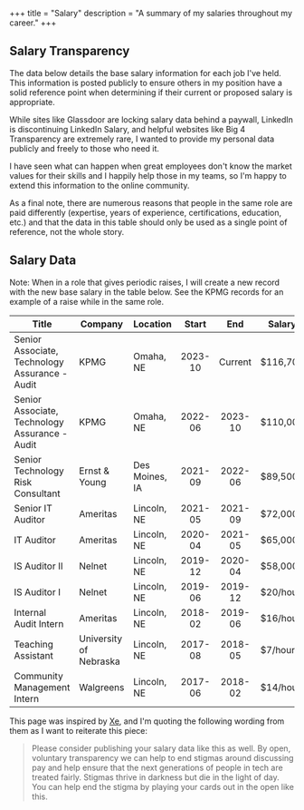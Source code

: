 +++
title = "Salary"
description = "A summary of my salaries throughout my career."
+++

## Salary Transparency

The data below details the base salary information for each job I've
held. This information is posted publicly to ensure others in my
position have a solid reference point when determining if their current
or proposed salary is appropriate.

While sites like Glassdoor are locking salary data behind a paywall,
LinkedIn is discontinuing LinkedIn Salary, and helpful websites like Big
4 Transparency are extremely rare, I wanted to provide my personal data
publicly and freely to those who need it.

I have seen what can happen when great employees don't know the market
values for their skills and I happily help those in my teams, so I'm
happy to extend this information to the online community.

As a final note, there are numerous reasons that people in the same role
are paid differently (expertise, years of experience, certifications,
education, etc.) and that the data in this table should only be used as
a single point of reference, not the whole story.

## Salary Data

Note: When in a role that gives periodic raises, I will create a new
record with the new base salary in the table below. See the KPMG records
for an example of a raise while in the same role.

| Title                                          | Company                | Location       | Start   | End     | Salary   |
|------------------------------------------------|------------------------|----------------|:-------:|:-------:|----------|
| Senior Associate, Technology Assurance - Audit | KPMG                   | Omaha, NE      | 2023-10 | Current | $116,700 |
| Senior Associate, Technology Assurance - Audit | KPMG                   | Omaha, NE      | 2022-06 | 2023-10 | $110,000 |
| Senior Technology Risk Consultant              | Ernst & Young          | Des Moines, IA | 2021-09 | 2022-06 | $89,500  |
| Senior IT Auditor                              | Ameritas               | Lincoln, NE    | 2021-05 | 2021-09 | $72,000  |
| IT Auditor                                     | Ameritas               | Lincoln, NE    | 2020-04 | 2021-05 | $65,000  |
| IS Auditor II                                  | Nelnet                 | Lincoln, NE    | 2019-12 | 2020-04 | $58,000  |
| IS Auditor I                                   | Nelnet                 | Lincoln, NE    | 2019-06 | 2019-12 | $20/hour |
| Internal Audit Intern                          | Ameritas               | Lincoln, NE    | 2018-02 | 2019-06 | $16/hour |
| Teaching Assistant                             | University of Nebraska | Lincoln, NE    | 2017-08 | 2018-05 | $7/hour  |
| Community Management Intern                    | Walgreens              | Lincoln, NE    | 2017-06 | 2018-02 | $14/hour |

This page was inspired by [Xe](https://xeiaso.net/), and I'm quoting
the following wording from them as I want to reiterate this piece:

> Please consider publishing your salary data like this as well. By
> open, voluntary transparency we can help to end stigmas around
> discussing pay and help ensure that the next generations of people in
> tech are treated fairly. Stigmas thrive in darkness but die in the
> light of day. You can help end the stigma by playing your cards out in
> the open like this.
